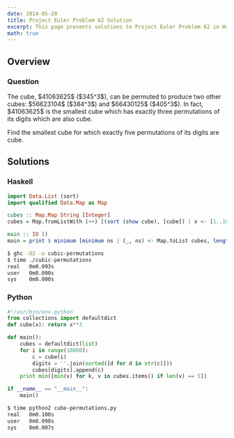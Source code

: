 ```yaml
---
date: 2014-05-20
title: Project Euler Problem 62 Solution
excerpt: This page presents solutions to Project Euler Problem 62 in Haskell and Python.
math: true
---
```



## Overview


### Question

<p>
The cube, $41063625$ ($345^3$), can be permuted to produce two other cubes: $56623104$ ($384^3$) and $66430125$ ($405^3$). 
In fact, $41063625$ is the smallest cube which has exactly three permutations of its digits which are also cube.
</p>

<p>
Find the smallest cube for which exactly five permutations of its digits are cube.
</p>






## Solutions

### Haskell

```haskell
import Data.List (sort)
import qualified Data.Map as Map

cubes :: Map.Map String [Integer]
cubes = Map.fromListWith (++) [(sort (show cube), [cube]) | x <- [1..10000], let cube = x^3]

main :: IO ()
main = print $ minimum [minimum ns | (_, ns) <- Map.toList cubes, length ns == 5]
```


```bash
$ ghc -O2 -o cubic-permutations
$ time ./cubic-permutations
real   0m0.093s
user   0m0.090s
sys    0m0.000s
```



### Python

```python
#!/usr/bin/env python
from collections import defaultdict
def cube(x): return x**3

def main():
    cubes = defaultdict(list)
    for i in range(10000):
        c = cube(i)
        digits = ''.join(sorted([d for d in str(c)]))
        cubes[digits].append(c)
    print min([min(v) for k, v in cubes.items() if len(v) == 5])

if __name__ == "__main__":
    main()
```


```bash
$ time python2 cube-permutations.py
real   0m0.100s
user   0m0.090s
sys    0m0.007s
```


